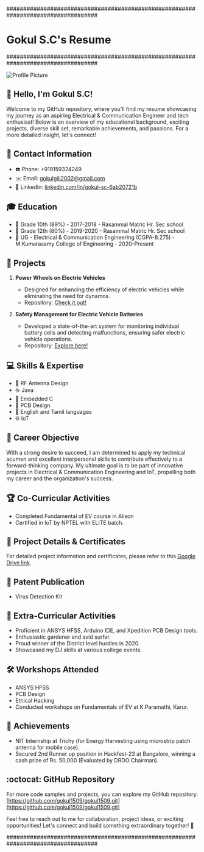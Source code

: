 

###################################################################################
#                                Gokul S.C's Resume                                #
###################################################################################

![Profile Picture](https://github.com/gokul1509/RESUME/assets/118507112/14625ee4-a676-4483-9181-4d0351212e1e)

## :wave: Hello, I'm Gokul S.C!

Welcome to my GitHub repository, where you'll find my resume showcasing my journey as an aspiring Electrical & Communication Engineer and tech enthusiast! Below is an overview of my educational background, exciting projects, diverse skill set, remarkable achievements, and passions. For a more detailed insight, let's connect!

## :iphone: Contact Information
- :phone: Phone: +919159324249
- :envelope: Email: gokulgill2002@gmail.com
- :briefcase: LinkedIn: [linkedin.com/in/gokul-sc-6ab20721b](http://linkedin.com/in/gokul-sc-6ab20721b)

## :mortar_board: Education
- :bookmark_tabs: Grade 10th (89%) - 2017-2018 - Rasammal Matric Hr. Sec school
- :bookmark_tabs: Grade 12th (80%) - 2019-2020 - Rasammal Matric Hr. Sec school
- :bookmark_tabs: UG - Electrical & Communication Engineering (CGPA-8.275) - M.Kumarasamy College of Engineering - 2020-Present

## :rocket: Projects
1. **Power Wheels on Electric Vehicles**
   - Designed for enhancing the efficiency of electric vehicles while eliminating the need for dynamos.
   - Repository: [Check it out!](link_to_project_repo)

2. **Safety Management for Electric Vehicle Batteries**
   - Developed a state-of-the-art system for monitoring individual battery cells and detecting malfunctions, ensuring safer electric vehicle operations.
   - Repository: [Explore here!](link_to_project_repo)

## :computer: Skills & Expertise
- :satellite: RF Antenna Design
- :coffee: Java
- :electric_plug: Embedded C
- :electric_plug: PCB Design
- :speech_balloon: English and Tamil languages
- :globe_with_meridians: IoT

## :dart: Career Objective
With a strong desire to succeed, I am determined to apply my technical acumen and excellent interpersonal skills to contribute effectively to a forward-thinking company. My ultimate goal is to be part of innovative projects in Electrical & Communication Engineering and IoT, propelling both my career and the organization's success.

## :trophy: Co-Curricular Activities
- Completed Fundamental of EV course in Alison
- Certified in IoT by NPTEL with ELITE batch.

## :scroll: Project Details & Certificates
For detailed project information and certificates, please refer to this [Google Drive link](https://drive.google.com/drive/folders/1ELywtKvBzUwJLVFXFZd663C4hpSVtUcr?usp=sharing).

## :page_with_curl: Patent Publication
- Virus Detection Kit

## :tada: Extra-Curricular Activities
- Proficient in ANSYS HFSS, Arduino IDE, and Xpedition PCB Design tools.
- Enthusiastic gardener and avid surfer.
- Proud winner of the District level hurdles in 2020.
- Showcased my DJ skills at various college events.

## :hammer_and_wrench: Workshops Attended
- ANSYS HFSS
- PCB Design
- Ethical Hacking
- Conducted workshops on Fundamentals of EV at K.Paramathi, Karur.

## :star2: Achievements
- NIT Internship at Trichy (for Energy Harvesting using microstrip patch antenna for mobile case).
- Secured 2nd Runner up position in Hackfest-23 at Bangalore, winning a cash prize of Rs. 50,000 (Evaluated by DRDO Chairman).

## :octocat: GitHub Repository
For more code samples and projects, you can explore my GitHub repository: [https://github.com/gokul1509/gokul1509.git](https://github.com/gokul1509/gokul1509.git)

Feel free to reach out to me for collaboration, project ideas, or exciting opportunities! Let's connect and build something extraordinary together! :rocket:

###################################################################################
